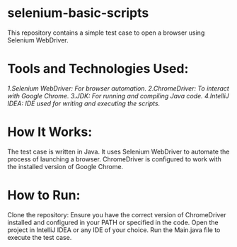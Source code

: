 # selenium-basic-scripts
This repository contains a simple test case to open a browser using Selenium WebDriver.

# Tools and Technologies Used: 
*1.Selenium WebDriver: For browser automation.
 2.ChromeDriver: To interact with Google Chrome.
 3.JDK: For running and compiling Java code.
 4.IntelliJ IDEA: IDE used for writing and executing the scripts.*

# How It Works:
The test case is written in Java.
It uses Selenium WebDriver to automate the process of launching a browser.
ChromeDriver is configured to work with the installed version of Google Chrome.

# How to Run:
Clone the repository:
Ensure you have the correct version of ChromeDriver installed and configured in your PATH or specified in the code.
Open the project in IntelliJ IDEA or any IDE of your choice.
Run the Main.java file to execute the test case.
